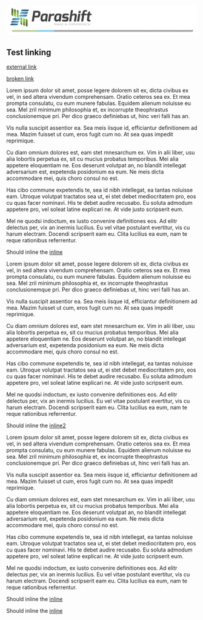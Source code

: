 ![image](./images/logo.png)

## Test linking

[external link](https://www.parashift.com.au)

[broken link](broken.md)

Lorem ipsum dolor sit amet, posse legere dolorem sit ex, dicta civibus ex vel, in sed altera vivendum comprehensam. Oratio ceteros sea ex. Et mea prompta consulatu, cu eum munere fabulas. Equidem alienum noluisse eu sea. Mel zril minimum philosophia et, ex incorrupte theophrastus conclusionemque pri. Per dico graeco definiebas ut, hinc veri falli has an.

Vis nulla suscipit assentior ea. Sea meis iisque id, efficiantur definitionem ad mea. Mazim fuisset ut cum, eros fugit cum no. At sea quas impedit reprimique.

Cu diam omnium dolores est, eam stet mnesarchum ex. Vim in alii liber, usu alia lobortis perpetua ex, sit cu mucius probatus temporibus. Mei alia appetere eloquentiam ne. Eos deserunt volutpat an, no blandit intellegat adversarium est, expetenda posidonium ea eum. Ne meis dicta accommodare mei, quis choro consul no est.

Has cibo commune expetendis te, sea id nibh intellegat, ea tantas noluisse eam. Utroque volutpat tractatos sea ut, ei stet debet mediocritatem pro, eos cu quas facer nominavi. His te debet audire recusabo. Eu soluta admodum appetere pro, vel soleat latine explicari ne. At vide justo scripserit eum.

Mel ne quodsi indoctum, ex iusto convenire definitiones eos. Ad elitr delectus per, vix an inermis lucilius. Eu vel vitae postulant evertitur, vis cu harum electram. Docendi scripserit eam eu. Clita lucilius ea eum, nam te reque rationibus referrentur.

Should inline the [inline](./inline)

Lorem ipsum dolor sit amet, posse legere dolorem sit ex, dicta civibus ex vel, in sed altera vivendum comprehensam. Oratio ceteros sea ex. Et mea prompta consulatu, cu eum munere fabulas. Equidem alienum noluisse eu sea. Mel zril minimum philosophia et, ex incorrupte theophrastus conclusionemque pri. Per dico graeco definiebas ut, hinc veri falli has an.

Vis nulla suscipit assentior ea. Sea meis iisque id, efficiantur definitionem ad mea. Mazim fuisset ut cum, eros fugit cum no. At sea quas impedit reprimique.

Cu diam omnium dolores est, eam stet mnesarchum ex. Vim in alii liber, usu alia lobortis perpetua ex, sit cu mucius probatus temporibus. Mei alia appetere eloquentiam ne. Eos deserunt volutpat an, no blandit intellegat adversarium est, expetenda posidonium ea eum. Ne meis dicta accommodare mei, quis choro consul no est.

Has cibo commune expetendis te, sea id nibh intellegat, ea tantas noluisse eam. Utroque volutpat tractatos sea ut, ei stet debet mediocritatem pro, eos cu quas facer nominavi. His te debet audire recusabo. Eu soluta admodum appetere pro, vel soleat latine explicari ne. At vide justo scripserit eum.

Mel ne quodsi indoctum, ex iusto convenire definitiones eos. Ad elitr delectus per, vix an inermis lucilius. Eu vel vitae postulant evertitur, vis cu harum electram. Docendi scripserit eam eu. Clita lucilius ea eum, nam te reque rationibus referrentur.

Should inline the [inline2](./inline2)

Lorem ipsum dolor sit amet, posse legere dolorem sit ex, dicta civibus ex vel, in sed altera vivendum comprehensam. Oratio ceteros sea ex. Et mea prompta consulatu, cu eum munere fabulas. Equidem alienum noluisse eu sea. Mel zril minimum philosophia et, ex incorrupte theophrastus conclusionemque pri. Per dico graeco definiebas ut, hinc veri falli has an.

Vis nulla suscipit assentior ea. Sea meis iisque id, efficiantur definitionem ad mea. Mazim fuisset ut cum, eros fugit cum no. At sea quas impedit reprimique.

Cu diam omnium dolores est, eam stet mnesarchum ex. Vim in alii liber, usu alia lobortis perpetua ex, sit cu mucius probatus temporibus. Mei alia appetere eloquentiam ne. Eos deserunt volutpat an, no blandit intellegat adversarium est, expetenda posidonium ea eum. Ne meis dicta accommodare mei, quis choro consul no est.

Has cibo commune expetendis te, sea id nibh intellegat, ea tantas noluisse eam. Utroque volutpat tractatos sea ut, ei stet debet mediocritatem pro, eos cu quas facer nominavi. His te debet audire recusabo. Eu soluta admodum appetere pro, vel soleat latine explicari ne. At vide justo scripserit eum.

Mel ne quodsi indoctum, ex iusto convenire definitiones eos. Ad elitr delectus per, vix an inermis lucilius. Eu vel vitae postulant evertitur, vis cu harum electram. Docendi scripserit eam eu. Clita lucilius ea eum, nam te reque rationibus referrentur.


Should inline the [inline](./inline.html)

Should inline the [inline](./inline)